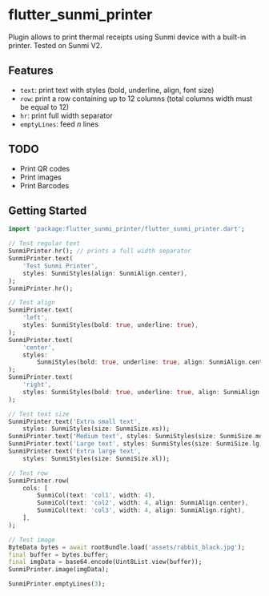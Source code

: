 # flutter_sunmi_printer

Plugin allows to print thermal receipts using Sunmi device with a built-in printer. Tested on Sunmi V2.

## Features

- `text`: print text with styles (bold, underline, align, font size)
- `row`: print a row containing up to 12 columns (total columns width must be equal to 12)
- `hr`: print full width separator
- `emptyLines`: feed _n_ lines

## TODO

- Print QR codes
- Print images
- Print Barcodes

## Getting Started

```dart
import 'package:flutter_sunmi_printer/flutter_sunmi_printer.dart';

// Test regular text
SunmiPrinter.hr(); // prints a full width separator
SunmiPrinter.text(
    'Test Sunmi Printer',
    styles: SunmiStyles(align: SunmiAlign.center),
);
SunmiPrinter.hr();

// Test align
SunmiPrinter.text(
    'left',
    styles: SunmiStyles(bold: true, underline: true),
);
SunmiPrinter.text(
    'center',
    styles:
        SunmiStyles(bold: true, underline: true, align: SunmiAlign.center),
);
SunmiPrinter.text(
    'right',
    styles: SunmiStyles(bold: true, underline: true, align: SunmiAlign.right),
);

// Test text size
SunmiPrinter.text('Extra small text',
    styles: SunmiStyles(size: SunmiSize.xs));
SunmiPrinter.text('Medium text', styles: SunmiStyles(size: SunmiSize.md));
SunmiPrinter.text('Large text', styles: SunmiStyles(size: SunmiSize.lg));
SunmiPrinter.text('Extra large text',
    styles: SunmiStyles(size: SunmiSize.xl));

// Test row
SunmiPrinter.row(
    cols: [
        SunmiCol(text: 'col1', width: 4),
        SunmiCol(text: 'col2', width: 4, align: SunmiAlign.center),
        SunmiCol(text: 'col3', width: 4, align: SunmiAlign.right),
    ],
);

// Test image
ByteData bytes = await rootBundle.load('assets/rabbit_black.jpg');
final buffer = bytes.buffer;
final imgData = base64.encode(Uint8List.view(buffer));
SunmiPrinter.image(imgData);

SunmiPrinter.emptyLines(3);
```
